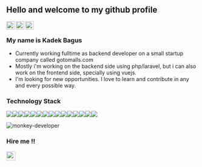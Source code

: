 
## Hello and welcome to my github profile
<a href="https://twitter.com/kadekbagus">
  <img align="left" alt="Kadek's Twitter" width="22px" src="https://cdn.jsdelivr.net/npm/simple-icons@v3/icons/twitter.svg" />
</a>
<a href="https://www.linkedin.com/in/kadek-bagus-20341622b/">
  <img align="left" alt="Kadek's Linkdein" width="22px" src="https://cdn.jsdelivr.net/npm/simple-icons@v3/icons/linkedin.svg" />
</a>
<a href="https://github.com/kadekbagus">
  <img align="left" alt="Kadek's Github" width="22px" src="https://cdn.jsdelivr.net/npm/simple-icons@v3/icons/github.svg" />
</a>

<br />

### My name is Kadek Bagus
- Currently working fulltime as backend developer on a small startup company called gotomalls.com
- Mostly i'm working on the backend side using php/laravel, but i can also work on the frontend side, specially using vuejs.
- I'm looking for new opportunities. I love to learn and contribute in any and every possible way.


### Technology Stack
<img src="https://img.shields.io/badge/-PHP-blueviolet?style=flat&logo=php&logoColor=ffffff"><img src="https://img.shields.io/badge/-Laravel-pink?style=flat&logo=laravel&logoColor=00000"><img src="https://img.shields.io/badge/-MySQL-blue?style=flat&logo=mysql&logoColor=ffffff"><img src="https://img.shields.io/badge/-MongoDB-4DB33D?style=flat&logo=mongodb&logoColor=FFFFFF"><img src="https://img.shields.io/badge/-JavaScript-eed718?style=flat&logo=javascript&logoColor=ffffff"><img src="https://img.shields.io/badge/-Vue.js-success?style=flat&logo=vue.js&logoColor=ffffff"><img src="https://img.shields.io/badge/-Tailwind-blue?style=flat&logo=tailwindcss&logoColor=ffffff"><img src="https://img.shields.io/badge/-Python-green?style=flat&logo=python&logoColor=ffffff"><img src = "https://img.shields.io/badge/-HTML5-E34F26?style=flat&logo=html5&logoColor=white"><img src = "https://img.shields.io/badge/-CSS3-1572B6?style=flat&logo=css3&logoColor=white"><img src="http://img.shields.io/badge/-Git-F1502F?style=flat&logo=git&logoColor=FFFFFF"><img src="http://img.shields.io/badge/-Github-000000?style=flat&logo=github&logoColor=FFFFFF"><img src="http://img.shields.io/badge/-VS%20Code-007ACC?style=flat&logo=visual%20studio%20code&logoColor=white"><img src="https://img.shields.io/badge/-Linux-black?style=flat&logo=linux&logoColor=ffffff"><img src="https://img.shields.io/badge/-Docker-informational?style=flat&logo=docker&logoColor=ffffff">


![monkey-developer](https://user-images.githubusercontent.com/9412349/153735417-81f14075-0b60-49e1-88eb-90019dbe03d2.gif)

### Hire me !!
[<img src="https://user-images.githubusercontent.com/9412349/154454493-091af1a7-b394-4f23-9a5e-ae8c01f52e89.jpeg" alt="gmail logo" width="24">](kadekdarma90@gmail.com)


	



<!---
kadekbagus/kadekbagus is a ✨ special ✨ repository because its `README.md` (this file) appears on your GitHub profile.
You can click the Preview link to take a look at your changes.
--->
